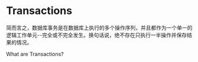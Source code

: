 # Transactions

简而言之，数据库事务是在数据库上执行的多个操作序列，并且都作为一个单一的逻辑工作单元--完全或不完全发生。换句话说，绝不存在只执行一半操作并保存结果的情况。

<BadgeLink colorScheme='yellow' badgeText='Read' href='https://fauna.com/blog/database-transaction'>What are Transactions?</BadgeLink>
